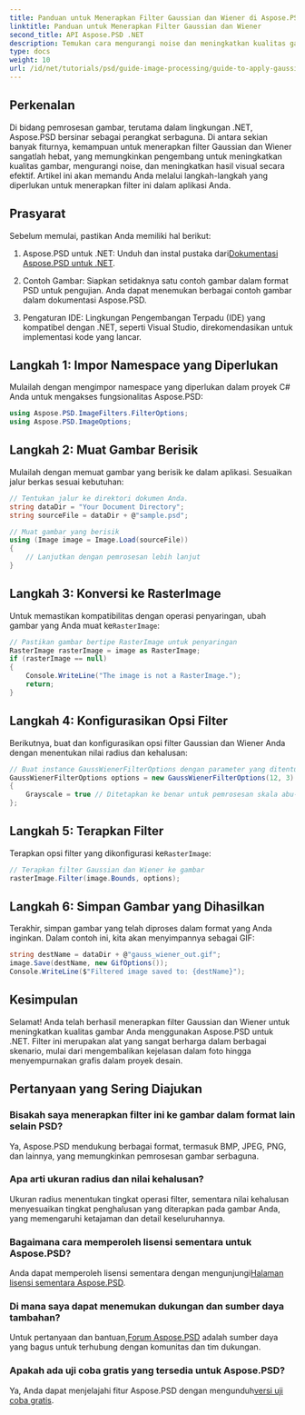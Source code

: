 ```yaml
---
title: Panduan untuk Menerapkan Filter Gaussian dan Wiener di Aspose.PSD untuk .NET
linktitle: Panduan untuk Menerapkan Filter Gaussian dan Wiener
second_title: API Aspose.PSD .NET
description: Temukan cara mengurangi noise dan meningkatkan kualitas gambar secara efektif di aplikasi .NET Anda menggunakan filter Gaussian dan Wiener dengan Aspose.PSD. Panduan lengkap ini memandu Anda melalui proses penyiapan dan penyaringan.
type: docs
weight: 10
url: /id/net/tutorials/psd/guide-image-processing/guide-to-apply-gaussian-wiener-filters/
---
```

## Perkenalan

Di bidang pemrosesan gambar, terutama dalam lingkungan .NET, Aspose.PSD bersinar sebagai perangkat serbaguna. Di antara sekian banyak fiturnya, kemampuan untuk menerapkan filter Gaussian dan Wiener sangatlah hebat, yang memungkinkan pengembang untuk meningkatkan kualitas gambar, mengurangi noise, dan meningkatkan hasil visual secara efektif. Artikel ini akan memandu Anda melalui langkah-langkah yang diperlukan untuk menerapkan filter ini dalam aplikasi Anda.

## Prasyarat

Sebelum memulai, pastikan Anda memiliki hal berikut:

1.  Aspose.PSD untuk .NET: Unduh dan instal pustaka dari[Dokumentasi Aspose.PSD untuk .NET](https://reference.aspose.com/psd/net/).
   
2. Contoh Gambar: Siapkan setidaknya satu contoh gambar dalam format PSD untuk pengujian. Anda dapat menemukan berbagai contoh gambar dalam dokumentasi Aspose.PSD.

3. Pengaturan IDE: Lingkungan Pengembangan Terpadu (IDE) yang kompatibel dengan .NET, seperti Visual Studio, direkomendasikan untuk implementasi kode yang lancar.

## Langkah 1: Impor Namespace yang Diperlukan

Mulailah dengan mengimpor namespace yang diperlukan dalam proyek C# Anda untuk mengakses fungsionalitas Aspose.PSD:

```csharp
using Aspose.PSD.ImageFilters.FilterOptions;
using Aspose.PSD.ImageOptions;
```

## Langkah 2: Muat Gambar Berisik

Mulailah dengan memuat gambar yang berisik ke dalam aplikasi. Sesuaikan jalur berkas sesuai kebutuhan:

```csharp
// Tentukan jalur ke direktori dokumen Anda.
string dataDir = "Your Document Directory";
string sourceFile = dataDir + @"sample.psd";

// Muat gambar yang berisik
using (Image image = Image.Load(sourceFile))
{
    // Lanjutkan dengan pemrosesan lebih lanjut
}
```

## Langkah 3: Konversi ke RasterImage

 Untuk memastikan kompatibilitas dengan operasi penyaringan, ubah gambar yang Anda muat ke`RasterImage`:

```csharp
// Pastikan gambar bertipe RasterImage untuk penyaringan
RasterImage rasterImage = image as RasterImage;
if (rasterImage == null)
{
    Console.WriteLine("The image is not a RasterImage.");
    return;
}
```

## Langkah 4: Konfigurasikan Opsi Filter

Berikutnya, buat dan konfigurasikan opsi filter Gaussian dan Wiener Anda dengan menentukan nilai radius dan kehalusan:

```csharp
// Buat instance GaussWienerFilterOptions dengan parameter yang ditentukan
GaussWienerFilterOptions options = new GaussWienerFilterOptions(12, 3)
{
    Grayscale = true // Ditetapkan ke benar untuk pemrosesan skala abu-abu
};
```

## Langkah 5: Terapkan Filter

 Terapkan opsi filter yang dikonfigurasi ke`RasterImage`:

```csharp
// Terapkan filter Gaussian dan Wiener ke gambar
rasterImage.Filter(image.Bounds, options);
```

## Langkah 6: Simpan Gambar yang Dihasilkan

Terakhir, simpan gambar yang telah diproses dalam format yang Anda inginkan. Dalam contoh ini, kita akan menyimpannya sebagai GIF:

```csharp
string destName = dataDir + @"gauss_wiener_out.gif";
image.Save(destName, new GifOptions());
Console.WriteLine($"Filtered image saved to: {destName}");
```

## Kesimpulan

Selamat! Anda telah berhasil menerapkan filter Gaussian dan Wiener untuk meningkatkan kualitas gambar Anda menggunakan Aspose.PSD untuk .NET. Filter ini merupakan alat yang sangat berharga dalam berbagai skenario, mulai dari mengembalikan kejelasan dalam foto hingga menyempurnakan grafis dalam proyek desain.

## Pertanyaan yang Sering Diajukan

### Bisakah saya menerapkan filter ini ke gambar dalam format lain selain PSD?

Ya, Aspose.PSD mendukung berbagai format, termasuk BMP, JPEG, PNG, dan lainnya, yang memungkinkan pemrosesan gambar serbaguna.

### Apa arti ukuran radius dan nilai kehalusan?

Ukuran radius menentukan tingkat operasi filter, sementara nilai kehalusan menyesuaikan tingkat penghalusan yang diterapkan pada gambar Anda, yang memengaruhi ketajaman dan detail keseluruhannya.

### Bagaimana cara memperoleh lisensi sementara untuk Aspose.PSD?

 Anda dapat memperoleh lisensi sementara dengan mengunjungi[Halaman lisensi sementara Aspose.PSD](https://purchase.conholdate.com/temporary-license/).

### Di mana saya dapat menemukan dukungan dan sumber daya tambahan?

 Untuk pertanyaan dan bantuan,[Forum Aspose.PSD](https://forum.aspose.com/c/psd/34) adalah sumber daya yang bagus untuk terhubung dengan komunitas dan tim dukungan.

### Apakah ada uji coba gratis yang tersedia untuk Aspose.PSD?

 Ya, Anda dapat menjelajahi fitur Aspose.PSD dengan mengunduh[versi uji coba gratis](https://releases.aspose.com/).